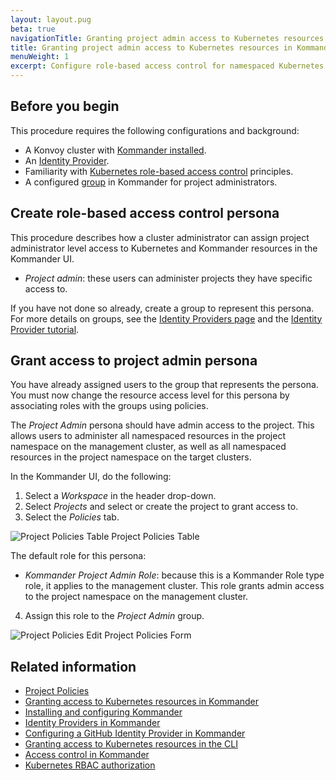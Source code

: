 ```yaml
---
layout: layout.pug
beta: true
navigationTitle: Granting project admin access to Kubernetes resources in Kommander
title: Granting project admin access to Kubernetes resources in Kommander
menuWeight: 1
excerpt: Configure role-based access control for namespaced Kubernetes resources in Kommander
---
```


## Before you begin

This procedure requires the following configurations and background:

- A Konvoy cluster with [Kommander installed](https://docs.d2iq.com/dkp/kommander/1.2/install/).
- An [Identity Provider](https://docs.d2iq.com/dkp/kommander/1.2/tutorials/authorize-all-users/).
- Familiarity with [Kubernetes role-based access control](https://kubernetes.io/docs/reference/access-authn-authz/rbac/) principles.
- A configured [group](https://docs.d2iq.com/dkp/kommander/1.2/operations/identity-providers/) in Kommander for project administrators.

## Create role-based access control persona

This procedure describes how a cluster administrator can assign project administrator level access to Kubernetes and Kommander resources in the Kommander UI.

- _Project admin_: these users can administer projects they have specific access to.

If you have not done so already, create a group to represent this persona. For more details on groups, see the [Identity Providers page](https://docs.d2iq.com/dkp/kommander/1.2/operations/identity-providers/) and the [Identity Provider tutorial](https://docs.d2iq.com/dkp/kommander/1.2/tutorials/authorize-all-users/).

## Grant access to project admin persona

You have already assigned users to the group that represents the persona. You must now change the resource access level for this persona by associating roles with the groups using policies.

The _Project Admin_ persona should have admin access to the project. This allows users to administer all namespaced resources in the project namespace on the management cluster, as well as all namespaced resources in the project namespace on the target clusters.

In the Kommander UI, do the following:

1. Select a _Workspace_ in the header drop-down.
2. Select _Projects_ and select or create the project to grant access to.
3. Select the _Policies_ tab.

![Project Policies Table](/dkp/kommander/1.2/img/tutorial-project-policies.png)
Project Policies Table

The default role for this persona:

- _Kommander Project Admin Role_: because this is a Kommander Role type role, it applies to the management cluster. This role grants admin access to the project namespace on the management cluster.

4. Assign this role to the _Project Admin_ group.

![Project Policies Edit](/dkp/kommander/1.2/img/tutorial-project-policies-edit.png)
Project Policies Form

## Related information

- [Project Policies](https://docs.d2iq.com/dkp/kommander/1.2/projects/project-policies/)
- [Granting access to Kubernetes resources in Kommander](https://docs.d2iq.com/dkp/kommander/1.2/projects/configure-rbac/)
- [Installing and configuring Kommander](https://docs.d2iq.com/dkp/kommander/1.2/install/)
- [Identity Providers in Kommander](https://docs.d2iq.com/dkp/kommander/1.2/operations/identity-providers/)
- [Configuring a GitHub Identity Provider in Kommander](https://docs.d2iq.com/dkp/kommander/1.2/tutorials/authorize-all-users/)
- [Granting access to Kubernetes resources in the CLI](https://docs.d2iq.com/dkp/konvoy/1.4/security/external-idps/rbac/)
- [Access control in Kommander](https://docs.d2iq.com/dkp/kommander/1.2/operations/access-control/)
- [Kubernetes RBAC authorization](https://kubernetes.io/docs/reference/access-authn-authz/rbac/)
